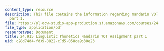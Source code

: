 ```yaml
---
content_type: resource
description: This file contains the information regarding mandarin VOT assignment
  part 1.
file: https://ol-ocw-studio-app-production.s3.amazonaws.com/courses/24-915-linguistic-phonetics-fall-2015/c28d74d4fd398822c7d5058ca9b30e23_MIT24_915F15_Assignment2_1.pdf
file_type: application/pdf
resourcetype: Document
title: 24.915 Linguistic Phonetics Mandarin VOT Assignment part 1
uid: c28d74d4-fd39-8822-c7d5-058ca9b30e23
---
```

